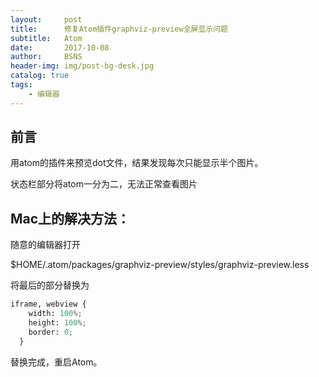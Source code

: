 ```yaml
---
layout:     post
title:      修复Atom插件graphviz-preview全屏显示问题
subtitle:   Atom
date:       2017-10-08
author:     BSNS
header-img: img/post-bg-desk.jpg
catalog: true
tags:
    - 编辑器
---
```


## 前言

用atom的插件来预览dot文件，结果发现每次只能显示半个图片。

状态栏部分将atom一分为二，无法正常查看图片

## Mac上的解决方法：

随意的编辑器打开

$HOME/.atom/packages/graphviz-preview/styles/graphviz-preview.less

将最后的部分替换为
```python
iframe, webview {
    width: 100%;
    height: 100%;
    border: 0;
  }
```
替换完成，重启Atom。
